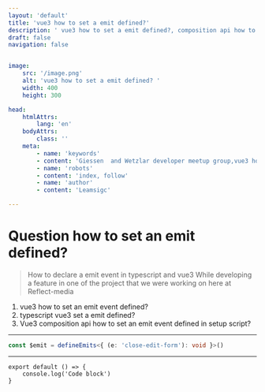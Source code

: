 ```yaml
---
layout: 'default'
title: 'vue3 how to set a emit defined?'
description: ' vue3 how to set a emit defined?, composition api how to set a emit defined?, typescript vue3  set a emit defined?'
draft: false
navigation: false


image:  
    src: '/image.png'  
    alt: 'vue3 how to set a emit defined? '  
    width: 400  
    height: 300

head:
    htmlAttrs:
        lang: 'en'
    bodyAttrs:
        class: ''
    meta:
        - name: 'keywords' 
        - content: 'Giessen  and Wetzlar developer meetup group,vue3 how to set a emit defined?'
        - name: 'robots'
        - content: 'index, follow'    
        - name: 'author'      
        - content: 'Leamsigc'

---
```


<h1 text-lg font-bold mb-4> Question how to set an emit defined?</h1>


> How to declare a emit event in typescript and vue3
> While developing a feature in one of the project that we were working on here at Reflect-media


1. vue3 how to set an emit event  defined?
2. typescript vue3  set a emit defined?
3. Vue3 composition api how to set an  emit event  defined in setup script?

---



```ts
const $emit = defineEmits<{ (e: 'close-edit-form'): void }>()


```


---

```tsx
export default () => {
    console.log('Code block')
}
```
